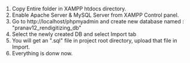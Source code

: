 1. Copy Entire folder in XAMPP htdocs directory.
2. Enable Apache Server & MySQL Server from XAMPP Control panel.
3. Go to http://localhost/phpmyadmin and create new database named : "pranav12_rendigitizing_db"
4. Select the newly created DB and select Import tab
5. You will get an ".sql" file in project root directory, upload that file in Import.
6. Everything is donw now.
